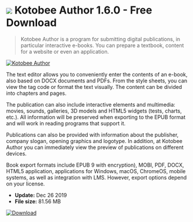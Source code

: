 # ![](https://cdn.softexe.net/static/icon/a/kotobee-author-8592.png) Kotobee Author 1.6.0 - Free Download

> Kotobee Author is a program for submitting digital publications, in particular interactive e-books. You can prepare a textbook, content for a website or even an application.

[![Kotobee Author](https://gallery.dpcdn.pl/imgc/Tools/73546/g_-_420x350_1.5_-_x20170120145507_0.png)](https://softexe.net/win/business/documents/kotobee-author:heab.html)

The text editor allows you to conveniently enter the contents of an e-book, also based on DOCX documents and PDFs. From the style sheets, you can view the tag code or format the text visually. The content can be divided into chapters and pages.
 
 The publication can also include interactive elements and multimedia: movies, sounds, galleries, 3D models and HTML5 widgets (tests, charts, etc.). All information will be preserved when exporting to the EPUB format and will work in reading programs that support it.
 
 Publications can also be provided with information about the publisher, company slogan, opening graphics and logotype. In addition, at Kotobee Author you can immediately view the preview of publications on different devices.
 
 Book export formats include EPUB 9 with encryption), MOBI, PDF, DOCX, HTML5 application, applications for Windows, macOS, ChromeOS, mobile systems, as well as integration with LMS. However, export options depend on your license.


- **Update:** Dec 26 2019
- **File size:** 81.56 MB

[![Download](https://cdn.softexe.net/static/img/download.png)](https://softexe.net/win/business/documents/kotobee-author:heab.html)

